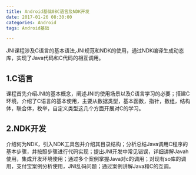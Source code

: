 ```yaml
---
title: Android基础08C语言及NDK开发
date: 2017-01-26 08:30:00
categories: Android
tags: Android基础

---
```



JNI课程涉及C语言的基本语法,JNI规范和NDK的使用，通过NDK编译生成动态库，实现了Java代码和C代码的相互调用。

## 1.C语言

课程首先介绍JNI的基本概念，阐述JNI的使用场景以及C语言学习的必要；搭建C环境，介绍了C语言的基本使用，主要从数据类型，基本函数，指针，数组，结构体，联合体，枚举，自定义类型这几个方面开展对C的学习。

## 2.NDK开发

介绍何为NDK，引入NDK工具包并介绍其目录结构；分析总结Java调用C程序的基本步骤，并按照步骤进行代码实现；提出JNI开发中常见错误，详细讲解Javah使用，集成开发环境使用；通过多个案例掌握Java对c的调用；对现有so库的调用，支付宝案例分析使用，JNI乱码问题；通过案例讲解Java和C的互调。